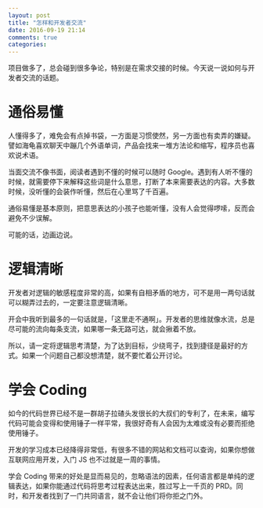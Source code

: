 ```yaml
---
layout: post
title: "怎样和开发者交流"
date: 2016-09-19 21:14
comments: true
categories: 
---
```


项目做多了，总会碰到很多争论，特别是在需求交接的时候。今天说一说如何与开发者交流的话题。

# 通俗易懂

人懂得多了，难免会有点掉书袋，一方面是习惯使然，另一方面也有卖弄的嫌疑。譬如海龟喜欢聊天中蹦几个外语单词，产品会找来一堆方法论和缩写，程序员也喜欢说术语。

当面交流不像书面，阅读者遇到不懂的时候可以随时 Google。遇到有人听不懂的时候，就需要停下来解释这些词是什么意思，打断了本来需要表达的内容。大多数时候，没听懂的会装作听懂，然后在心里骂了千百遍。

通俗易懂是基本原则，把意思表达的小孩子也能听懂，没有人会觉得啰嗦，反而会避免不少误解。

可能的话，边画边说。

# 逻辑清晰

开发者对逻辑的敏感程度非常的高，如果有自相矛盾的地方，可不是用一两句话就可以糊弄过去的，一定要注意逻辑清晰。

开会中我听到最多的一句话就是，「这里走不通啊」。开发者的思维就像水流，总是尽可能的流向每条支流，如果哪一条无路可达，就会揪着不放。

所以，请一定将逻辑思考清楚，为了达到目标，少绕弯子，找到捷径是最好的方式。如果一个问题自己都没想清楚，就不要忙着公开讨论。

# 学会 Coding

如今的代码世界已经不是一群胡子拉碴头发很长的大叔们的专利了，在未来，编写代码可能会变得和使用锤子一样平常，我很好奇有人会因为太难或没有必要而拒绝使用锤子。

开发的学习成本已经降得非常低，有很多不错的网站和文档可以查询，如果你想做互联网应用开发，入门 JS 也不过就是一周的事情。

学会 Coding 带来的好处是显而易见的，忽略语法的因素，任何语言都是单纯的逻辑表达，如果你能通过代码将思考过程表达出来，胜过写上一千页的 PRD。同时，和开发者找到了一门共同语言，就不会让他们将你拒之门外。